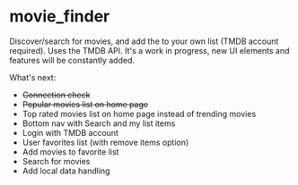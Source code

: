 # movie_finder

Discover/search for movies, and add the to your own list (TMDB account required). Uses the TMDB API.
It's a work in progress, new UI elements and features will be constantly added.

What's next:
- ~~Connection check~~
- ~~Popular movies list on home page~~
- Top rated movies list on home page instead of trending movies
- Bottom nav with Search and my list items
- Login with TMDB account
- User favorites list (with remove items option)
- Add movies to favorite list
- Search for movies
- Add local data handling